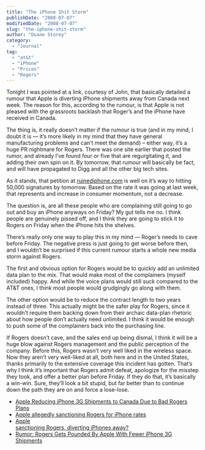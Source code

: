 ```yaml
---
title: "The iPhone Shit Storm"
publishDate: "2008-07-07"
modifiedDate: "2008-07-07"
slug: "the-iphone-shit-storm"
author: "Duane Storey"
category:
  - "Journal"
tag:
  - "at&t"
  - "iPhone"
  - "Prices"
  - "Rogers"
---
```


Tonight I was pointed at a link, courtesy of John, that basically detailed a rumour that Apple is diverting iPhone shipments away from Canada next week. The reason for this, according to the rumour, is that Apple is not pleased with the grassroots backlash that Roger’s and the iPhone have received in Canada.

The thing is, it really doesn’t matter if the rumour is true (and in my mind, I doubt it is — it’s more likely in my mind that they have general manufacturing problems and can’t meet the demand) – either way, it’s a huge PR nightmare for Rogers. There was one site earlier that posted the rumor, and already I’ve found four or five that are regurgitating it, and adding their own spin on it. By tomorrow, that rumour will basically be fact, and will have propagated to Digg and all the other big tech sites.

As it stands, that petition at [ruinediphone.com](http://ruinediphone.com) is well on it’s way to hitting 50,000 signatures by tomorrow. Based on the rate it was going at last week, that represents and increase in consumer momentum, not a decrease.

The question is, are all these people who are complaining still going to go out and buy an iPhone anyways on Friday? My gut tells me no. I think people are genuinely pissed off, and I think they are going to stick it to Rogers on Friday when the iPhone hits the shelves.

There’s really only one way to play this in my mind — Roger’s needs to cave before Friday. The negative press is just going to get worse before then, and I wouldn’t be surprised if this current rumour starts a whole new media storm against Rogers.

The first and obvious option for Rogers would be to quickly add an unlimited data plan to the mix. That would make most of the complainers (myself included) happy. And while the voice plans would still suck compared to the AT&amp;T ones, I think most people would grudgingly go along with them.

The other option would be to reduce the contract length to two years instead of three. This actually might be the safer play for Rogers, since it wouldn’t require them backing down from their archaic data-plan rhetoric about how people don’t actually need unlimited. I think it would be enough to push some of the complainers back into the purchasing line.

If Rogers doesn’t cave, and the sales end up being dismal, I think it will be a huge blow against Rogers management and the public perception of the company. Before this, Rogers wasn’t very well liked in the wireless space. Now they aren’t very well-liked at all, both here and in the United States, thanks primarily to the extensive coverage this incident has gotten. That’s why I think it’s important that Rogers admit defeat, apologize for the misstep they took, and offer a better plan before Friday. If they do that, it’s basically a win-win. Sure, they’ll look a bit stupid, but far better than to continue down the path they are on and force a lose-lose.

- [Apple Reducing iPhone 3G Shipments to Canada Due to Bad Rogers Plans](http://www.mobilemag.com/content/100/340/C15699/)
- [Apple allegedly sanctioning Rogers for iPhone rates](http://www.appleinsider.com/articles/08/07/06/apple_allegedly_sanctioning_rogers_for_iphone_rates.html)
- [Apple  
    sanctioning Rogers, diverting iPhones away?](http://www.macnn.com/articles/08/07/06/apple.sanctioning.rogers/)
- [Rumor: Rogers Gets Pounded By Apple With Fewer iPhone 3G Shipments](http://www.iphonesavior.com/2008/07/rumor-rogers-ge.html)